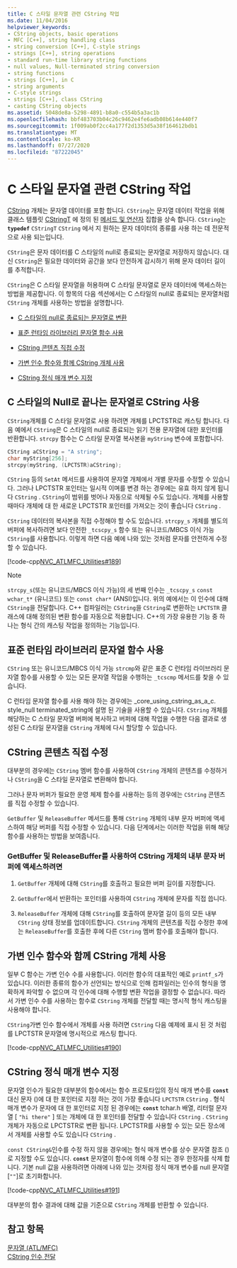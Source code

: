 ```yaml
---
title: C 스타일 문자열 관련 CString 작업
ms.date: 11/04/2016
helpviewer_keywords:
- CString objects, basic operations
- MFC [C++], string handling class
- string conversion [C++], C-style strings
- strings [C++], string operations
- standard run-time library string functions
- null values, Null-terminated string conversion
- string functions
- strings [C++], in C
- string arguments
- C-style strings
- strings [C++], class CString
- casting CString objects
ms.assetid: 5048de8a-5298-4891-b8a0-c554b5a3ac1b
ms.openlocfilehash: bbf483703b04c26c9462e4fe6adb08b614e440f7
ms.sourcegitcommit: 1f009ab0f2cc4a177f2d1353d5a38f164612bdb1
ms.translationtype: MT
ms.contentlocale: ko-KR
ms.lasthandoff: 07/27/2020
ms.locfileid: "87222045"
---
```

# <a name="cstring-operations-relating-to-c-style-strings"></a>C 스타일 문자열 관련 CString 작업

[CString](../atl-mfc-shared/using-cstring.md) 개체는 문자열 데이터를 포함 합니다. `CString`는 문자열 데이터 작업을 위해 클래스 템플릿 [CStringT](../atl-mfc-shared/reference/cstringt-class.md) 에 정의 된 [메서드 및 연산자](../atl-mfc-shared/reference/cstringt-class.md) 집합을 상속 합니다. `CString`는 **`typedef`** `CStringT` `CString` 에서 지 원하는 문자 데이터의 종류를 사용 하는 데 전문적으로 사용 되는입니다.

`CString`은 문자 데이터를 C 스타일의 null로 종료되는 문자열로 저장하지 않습니다. 대신 `CString`은 필요한 데이터와 공간을 보다 안전하게 감시하기 위해 문자 데이터 길이를 추적합니다.

`CString`은 C 스타일 문자열을 허용하며 C 스타일 문자열로 문자 데이터에 액세스하는 방법을 제공합니다. 이 항목의 다음 섹션에서는 C 스타일의 null로 종료되는 문자열처럼 `CString` 개체를 사용하는 방법을 설명합니다.

- [C 스타일의 null로 종료되는 문자열로 변환](#_core_using_cstring_as_a_c.2d.style_null.2d.terminated_string)

- [표준 런타임 라이브러리 문자열 함수 사용](#_core_working_with_standard_run.2d.time_library_string_functions)

- [CString 콘텐츠 직접 수정](#_core_modifying_cstring_contents_directly)

- [가변 인수 함수와 함께 CString 개체 사용](#_core_using_cstring_objects_with_variable_argument_functions)

- [CString 정식 매개 변수 지정](#_core_specifying_cstring_formal_parameters)

## <a name="using-cstring-as-a-c-style-null-terminated-string"></a><a name="_core_using_cstring_as_a_c.2d.style_null.2d.terminated_string"></a>C 스타일의 Null로 끝나는 문자열로 CString 사용

`CString`개체를 C 스타일 문자열로 사용 하려면 개체를 LPCTSTR로 캐스팅 합니다. 다음 예에서 `CString`은 C 스타일의 null로 종료되는 읽기 전용 문자열에 대한 포인터를 반환합니다. `strcpy` 함수는 C 스타일 문자열 복사본을 `myString` 변수에 포함합니다.

```cpp
CString aCString = "A string";
char myString[256];
strcpy(myString, (LPCTSTR)aCString);
```

`CString` 등의 `SetAt` 메서드를 사용하여 문자열 개체에서 개별 문자를 수정할 수 있습니다. 그러나 LPCTSTR 포인터는 일시적 이며를 변경 하는 경우에는 유효 하지 않게 됩니다 `CString` . `CString`이 범위를 벗어나 자동으로 삭제될 수도 있습니다. 개체를 사용할 때마다 개체에 대 한 새로운 LPCTSTR 포인터를 가져오는 것이 좋습니다 `CString` .

`CString` 데이터의 복사본을 직접 수정해야 할 수도 있습니다. `strcpy_s` 개체를 별도의 버퍼에 복사하려면 보다 안전한 `_tcscpy_s` 함수 또는 유니코드/MBCS 이식 가능 `CString`를 사용합니다. 이렇게 하면 다음 예에 나와 있는 것처럼 문자를 안전하게 수정할 수 있습니다.

[!code-cpp[NVC_ATLMFC_Utilities#189](../atl-mfc-shared/codesnippet/cpp/cstring-operations-relating-to-c-style-strings_1.cpp)]

> [!NOTE]
> `strcpy_s`(또는 유니코드/MBCS 이식 가능)의 세 번째 인수는 `_tcscpy_s` `const wchar_t*` (유니코드) 또는 `const char*` (ANSI)입니다. 위의 예에서는 이 인수에 대해 `CString`을 전달합니다. C++ 컴파일러는 `CString`을 `CString`로 변환하는 `LPCTSTR` 클래스에 대해 정의된 변환 함수를 자동으로 적용합니다. C++의 가장 유용한 기능 중 하나는 형식 간의 캐스팅 작업을 정의하는 기능입니다.

## <a name="working-with-standard-run-time-library-string-functions"></a><a name="_core_working_with_standard_run.2d.time_library_string_functions"></a>표준 런타임 라이브러리 문자열 함수 사용

`CString` 또는 유니코드/MBCS 이식 가능 `strcmp`와 같은 표준 C 런타임 라이브러리 문자열 함수를 사용할 수 있는 모든 문자열 작업을 수행하는 `_tcscmp` 메서드를 찾을 수 있습니다.

C 런타임 문자열 함수를 사용 해야 하는 경우에는 _core_using_cstring_as_a_c. style_null terminated_string에 설명 된 기술을 사용할 수 있습니다. `CString` 개체를 해당하는 C 스타일 문자열 버퍼에 복사하고 버퍼에 대해 작업을 수행한 다음 결과로 생성된 C 스타일 문자열을 `CString` 개체에 다시 할당할 수 있습니다.

## <a name="modifying-cstring-contents-directly"></a><a name="_core_modifying_cstring_contents_directly"></a>CString 콘텐츠 직접 수정

대부분의 경우에는 `CString` 멤버 함수를 사용하여 `CString` 개체의 콘텐츠를 수정하거나 `CString`을 C 스타일 문자열로 변환해야 합니다.

그러나 문자 버퍼가 필요한 운영 체제 함수를 사용하는 등의 경우에는 `CString` 콘텐츠를 직접 수정할 수 있습니다.

`GetBuffer` 및 `ReleaseBuffer` 메서드를 통해 `CString` 개체의 내부 문자 버퍼에 액세스하여 해당 버퍼를 직접 수정할 수 있습니다. 다음 단계에서는 이러한 작업을 위해 해당 함수를 사용하는 방법을 보여줍니다.

### <a name="to-use-getbuffer-and-releasebuffer-to-access-the-internal-character-buffer-of-a-cstring-object"></a>GetBuffer 및 ReleaseBuffer를 사용하여 CString 개체의 내부 문자 버퍼에 액세스하려면

1. `GetBuffer` 개체에 대해 `CString`를 호출하고 필요한 버퍼 길이를 지정합니다.

1. `GetBuffer`에서 반환하는 포인터를 사용하여 `CString` 개체에 문자를 직접 씁니다.

1. `ReleaseBuffer` 개체에 대해 `CString`를 호출하여 문자열 길이 등의 모든 내부 `CString` 상태 정보를 업데이트합니다. `CString` 개체의 콘텐츠를 직접 수정한 후에는 `ReleaseBuffer`를 호출한 후에 다른 `CString` 멤버 함수를 호출해야 합니다.

## <a name="using-cstring-objects-with-variable-argument-functions"></a><a name="_core_using_cstring_objects_with_variable_argument_functions"></a>가변 인수 함수와 함께 CString 개체 사용

일부 C 함수는 가변 인수 수를 사용합니다. 이러한 함수의 대표적인 예로 `printf_s`가 있습니다. 이러한 종류의 함수가 선언되는 방식으로 인해 컴파일러는 인수의 형식을 명확하게 파악할 수 없으며 각 인수에 대해 수행할 변환 작업을 결정할 수 없습니다. 따라서 가변 인수 수를 사용하는 함수로 `CString` 개체를 전달할 때는 명시적 형식 캐스팅을 사용해야 합니다.

`CString`가변 인수 함수에서 개체를 사용 하려면 `CString` 다음 예제에 표시 된 것 처럼를 LPCTSTR 문자열에 명시적으로 캐스팅 합니다.

[!code-cpp[NVC_ATLMFC_Utilities#190](../atl-mfc-shared/codesnippet/cpp/cstring-operations-relating-to-c-style-strings_2.cpp)]

## <a name="specifying-cstring-formal-parameters"></a><a name="_core_specifying_cstring_formal_parameters"></a>CString 정식 매개 변수 지정

문자열 인수가 필요한 대부분의 함수에서는 함수 프로토타입의 정식 매개 변수를 **`const`** 대신 문자 ()에 대 한 포인터로 지정 하는 것이 가장 좋습니다 `LPCTSTR` `CString` . 형식 매개 변수가 문자에 대 한 포인터로 지정 된 경우에는 **`const`** tchar.h 배열, 리터럴 문자열 [ `"hi there"` ] 또는 개체에 대 한 포인터를 전달할 수 있습니다 `CString` . `CString`개체가 자동으로 LPCTSTR로 변환 됩니다. LPCTSTR를 사용할 수 있는 모든 장소에서 개체를 사용할 수도 있습니다 `CString` .

`const CString&`인수를 수정 하지 않을 경우에는 형식 매개 변수를 상수 문자열 참조 ()로 지정할 수도 있습니다. **`const`** 문자열이 함수에 의해 수정 되는 경우 한정자를 삭제 합니다. 기본 null 값을 사용하려면 아래에 나와 있는 것처럼 정식 매개 변수를 null 문자열 [`""`]로 초기화합니다.

[!code-cpp[NVC_ATLMFC_Utilities#191](../atl-mfc-shared/codesnippet/cpp/cstring-operations-relating-to-c-style-strings_3.cpp)]

대부분의 함수 결과에 대해 값을 기준으로 `CString` 개체를 반환할 수 있습니다.

## <a name="see-also"></a>참고 항목

[문자열 (ATL/MFC)](../atl-mfc-shared/strings-atl-mfc.md)<br/>
[CString 인수 전달](../atl-mfc-shared/cstring-argument-passing.md)

